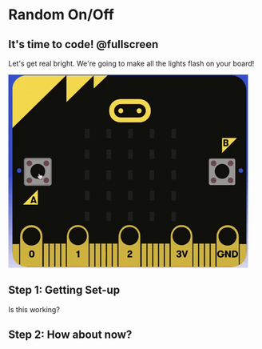 # Random On/Off

## It's time to code! @fullscreen

Let's get real bright. We're going to make all the lights flash on your board!

![Inserted GIF?](https://raw.githubusercontent.com/rypsmith/randomonoff/master/randomonoff.gif)

## Step 1: Getting Set-up

Is this working?

## Step 2: How about now?